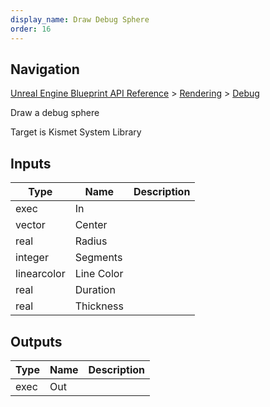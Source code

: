 ```yaml
---
display_name: Draw Debug Sphere
order: 16
---
```

## Navigation

[Unreal Engine Blueprint API Reference](https://dev.epicgames.com/documentation/en-us/unreal-engine/BlueprintAPI) > [Rendering](https://dev.epicgames.com/documentation/en-us/unreal-engine/BlueprintAPI/Rendering) > [Debug](https://dev.epicgames.com/documentation/en-us/unreal-engine/BlueprintAPI/Rendering/Debug)

Draw a debug sphere

Target is Kismet System Library

## Inputs

| Type | Name | Description |
| --- | --- | --- |
| exec | In |  |
| vector | Center |  |
| real | Radius |  |
| integer | Segments |  |
| linearcolor | Line Color |  |
| real | Duration |  |
| real | Thickness |  |

## Outputs

| Type | Name | Description |
| --- | --- | --- |
| exec | Out |  |
